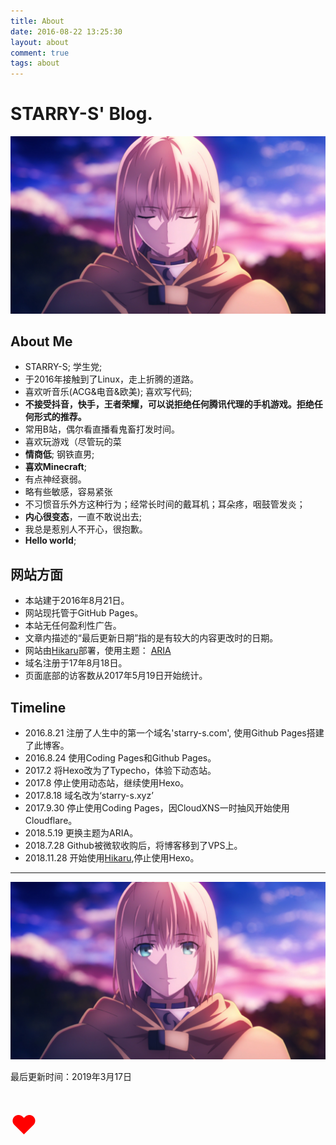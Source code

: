 ```yaml
---
title: About
date: 2016-08-22 13:25:30
layout: about
comment: true
tags: about
---
```

# STARRY-S' Blog.

![](images/10.jpg)

## About Me

* STARRY-S; 学生党;
* 于2016年接触到了Linux，走上折腾的道路。
* 喜欢听音乐(ACG&电音&欧美); 喜欢写代码;
* **不接受抖音，快手，王者荣耀，可以说拒绝任何腾讯代理的手机游戏。拒绝任何形式的推荐。**
* 常用B站，偶尔看直播看鬼畜打发时间。
* 喜欢玩游戏（尽管玩的菜
* **情商低**; 钢铁直男;
* **喜欢Minecraft**;
* 有点神经衰弱。
* 略有些敏感，容易紧张
* 不习惯音乐外方这种行为；经常长时间的戴耳机；耳朵疼，咽鼓管发炎；
* **内心很变态**，一直不敢说出去;
* 我总是惹别人不开心，很抱歉。
* **Hello world**;

## 网站方面

* 本站建于2016年8月21日。
* 网站现托管于GitHub Pages。
* 本站无任何盈利性广告。
* 文章内描述的“最后更新日期”指的是有较大的内容更改时的日期。
* 网站由[Hikaru](https://github.com/AlynxZhou/hikaru/)部署，使用主题： [ARIA](https://github.com/AlynxZhou/hikaru-theme-aria)
* 域名注册于17年8月18日。
* 页面底部的访客数从2017年5月19日开始统计。

## Timeline

* 2016.8.21  注册了人生中的第一个域名'starry-s.com', 使用Github Pages搭建了此博客。
* 2016.8.24  使用Coding Pages和Github Pages。
* 2017.2     将Hexo改为了Typecho，体验下动态站。
* 2017.8     停止使用动态站，继续使用Hexo。
* 2017.8.18  域名改为‘starry-s.xyz’
* 2017.9.30  停止使用Coding Pages，因CloudXNS一时抽风开始使用Cloudflare。
* 2018.5.19  更换主题为ARIA。
* 2018.7.28  Github被微软收购后，将博客移到了VPS上。
* 2018.11.28 开始使用[Hikaru](https://github.com/AlynxZhou/hikaru/),停止使用Hexo。

---

![Saber](images/11.jpg)

<div class="alert-green">最后更新时间：2019年3月17日</div>

<p style="font-size:300%; color:#FF0000;">&hearts;</p>
